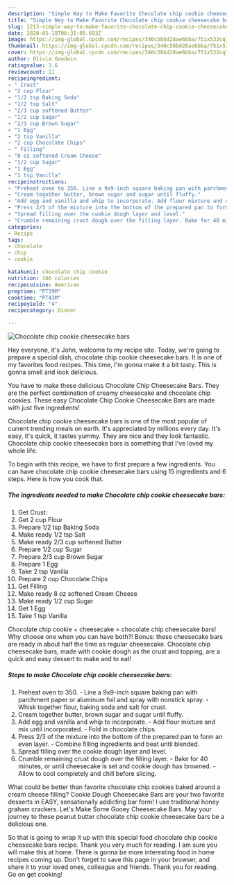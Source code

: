 ```yaml
---
description: "Simple Way to Make Favorite Chocolate chip cookie cheesecake bars"
title: "Simple Way to Make Favorite Chocolate chip cookie cheesecake bars"
slug: 1213-simple-way-to-make-favorite-chocolate-chip-cookie-cheesecake-bars
date: 2020-05-18T06:31:05.693Z
image: https://img-global.cpcdn.com/recipes/340c58bd28ae6bba/751x532cq70/chocolate-chip-cookie-cheesecake-bars-recipe-main-photo.jpg
thumbnail: https://img-global.cpcdn.com/recipes/340c58bd28ae6bba/751x532cq70/chocolate-chip-cookie-cheesecake-bars-recipe-main-photo.jpg
cover: https://img-global.cpcdn.com/recipes/340c58bd28ae6bba/751x532cq70/chocolate-chip-cookie-cheesecake-bars-recipe-main-photo.jpg
author: Olivia Goodwin
ratingvalue: 3.6
reviewcount: 11
recipeingredient:
- " Crust"
- "2 cup Flour"
- "1/2 tsp Baking Soda"
- "1/2 tsp Salt"
- "2/3 cup softened Butter"
- "1/2 cup Sugar"
- "2/3 cup Brown Sugar"
- "1 Egg"
- "2 tsp Vanilla"
- "2 cup Chocolate Chips"
- " Filling"
- "8 oz softened Cream Cheese"
- "1/2 cup Sugar"
- "1 Egg"
- "1 tsp Vanilla"
recipeinstructions:
- "Preheat oven to 350. Line a 9x9-inch square baking pan with parchment paper or aluminum foil and spray with nonstick spray. Whisk together flour, baking soda and salt for crust."
- "Cream together butter, brown sugar and sugar until fluffy."
- "Add egg and vanilla and whip to incorporate. Add flour mixture and mix until incorporated. Fold in chocolate chips."
- "Press 2/3 of the mixture into the bottom of the prepared pan to form an even layer. Combine filling ingredients and beat until blended."
- "Spread filling over the cookie dough layer and level."
- "Crumble remaining crust dough over the filling layer. Bake for 40 minutes, or until cheesecake is set and cookie dough has browned. Allow to cool completely and chill before slicing."
categories:
- Recipe
tags:
- chocolate
- chip
- cookie

katakunci: chocolate chip cookie 
nutrition: 166 calories
recipecuisine: American
preptime: "PT39M"
cooktime: "PT43M"
recipeyield: "4"
recipecategory: Dinner

---
```



![Chocolate chip cookie cheesecake bars](https://img-global.cpcdn.com/recipes/340c58bd28ae6bba/751x532cq70/chocolate-chip-cookie-cheesecake-bars-recipe-main-photo.jpg)

Hey everyone, it's John, welcome to my recipe site. Today, we're going to prepare a special dish, chocolate chip cookie cheesecake bars. It is one of my favorites food recipes. This time, I'm gonna make it a bit tasty. This is gonna smell and look delicious.

You have to make these delicious Chocolate Chip Cheesecake Bars. They are the perfect combination of creamy cheesecake and chocolate chip cookies. These easy Chocolate Chip Cookie Cheesecake Bars are made with just five ingredients!

Chocolate chip cookie cheesecake bars is one of the most popular of current trending meals on earth. It's appreciated by millions every day. It's easy, it's quick, it tastes yummy. They are nice and they look fantastic. Chocolate chip cookie cheesecake bars is something that I've loved my whole life.


To begin with this recipe, we have to first prepare a few ingredients. You can have chocolate chip cookie cheesecake bars using 15 ingredients and 6 steps. Here is how you cook that.

<!--inarticleads1-->

##### The ingredients needed to make Chocolate chip cookie cheesecake bars:

1. Get  Crust:
1. Get 2 cup Flour
1. Prepare 1/2 tsp Baking Soda
1. Make ready 1/2 tsp Salt
1. Make ready 2/3 cup softened Butter
1. Prepare 1/2 cup Sugar
1. Prepare 2/3 cup Brown Sugar
1. Prepare 1 Egg
1. Take 2 tsp Vanilla
1. Prepare 2 cup Chocolate Chips
1. Get  Filling
1. Make ready 8 oz softened Cream Cheese
1. Make ready 1/2 cup Sugar
1. Get 1 Egg
1. Take 1 tsp Vanilla


Chocolate chip cookie + cheesecake = chocolate chip cheesecake bars! Why choose one when you can have both?! Bonus: these cheesecake bars are ready in about half the time as regular cheesecake. Chocolate chip cheesecake bars, made with cookie dough as the crust and topping, are a quick and easy dessert to make and to eat! 

<!--inarticleads2-->

##### Steps to make Chocolate chip cookie cheesecake bars:

1. Preheat oven to 350. - Line a 9x9-inch square baking pan with parchment paper or aluminum foil and spray with nonstick spray. - Whisk together flour, baking soda and salt for crust.
1. Cream together butter, brown sugar and sugar until fluffy.
1. Add egg and vanilla and whip to incorporate. - Add flour mixture and mix until incorporated. - Fold in chocolate chips.
1. Press 2/3 of the mixture into the bottom of the prepared pan to form an even layer. - Combine filling ingredients and beat until blended.
1. Spread filling over the cookie dough layer and level.
1. Crumble remaining crust dough over the filling layer. - Bake for 40 minutes, or until cheesecake is set and cookie dough has browned. - Allow to cool completely and chill before slicing.


What could be better than favorite chocolate chip cookies baked around a cream cheese filling? Cookie Dough Cheesecake Bars are your two favorite desserts in EASY, sensationally addicting bar form! I use traditional honey graham crackers. Let&#39;s Make Some Gooey Cheesecake Bars. May your journey to these peanut butter chocolate chip cookie cheesecake bars be a delicious one. 

So that is going to wrap it up with this special food chocolate chip cookie cheesecake bars recipe. Thank you very much for reading. I am sure you will make this at home. There is gonna be more interesting food in home recipes coming up. Don't forget to save this page in your browser, and share it to your loved ones, colleague and friends. Thank you for reading. Go on get cooking!
